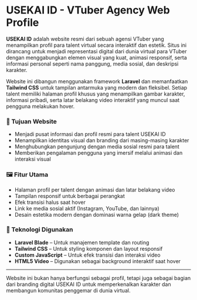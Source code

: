 # USEKAI ID - VTuber Agency Web Profile

**USEKAI ID** adalah website resmi dari sebuah agensi VTuber yang menampilkan profil para talent virtual secara interaktif dan estetik. Situs ini dirancang untuk menjadi representasi digital dari dunia virtual para VTuber dengan menggabungkan elemen visual yang kuat, animasi responsif, serta informasi personal seperti nama panggung, media sosial, dan deskripsi karakter.

Website ini dibangun menggunakan framework **Laravel** dan memanfaatkan **Tailwind CSS** untuk tampilan antarmuka yang modern dan fleksibel. Setiap talent memiliki halaman profil khusus yang menampilkan gambar karakter, informasi pribadi, serta latar belakang video interaktif yang muncul saat pengguna melakukan hover.

### 🎯 Tujuan Website

-   Menjadi pusat informasi dan profil resmi para talent USEKAI ID
-   Menampilkan identitas visual dan branding dari masing-masing karakter
-   Menghubungkan pengunjung dengan media sosial resmi para talent
-   Memberikan pengalaman pengguna yang imersif melalui animasi dan interaksi visual

### 🖼️ Fitur Utama

-   Halaman profil per talent dengan animasi dan latar belakang video
-   Tampilan responsif untuk berbagai perangkat
-   Efek transisi halus saat hover
-   Link ke media sosial aktif (Instagram, YouTube, dan lainnya)
-   Desain estetika modern dengan dominasi warna gelap (dark theme)

### 🧩 Teknologi Digunakan

-   **Laravel Blade** – Untuk manajemen template dan routing
-   **Tailwind CSS** – Untuk styling komponen dan layout responsif
-   **Custom JavaScript** – Untuk efek transisi dan interaksi video
-   **HTML5 Video** – Digunakan sebagai background interaktif saat hover

---

Website ini bukan hanya berfungsi sebagai profil, tetapi juga sebagai bagian dari branding digital USEKAI ID untuk memperkenalkan karakter dan membangun komunitas penggemar di dunia virtual.
